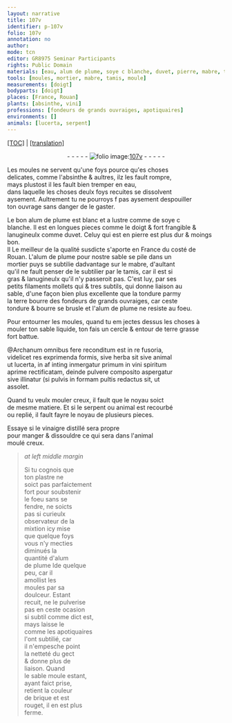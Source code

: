 ```yaml
---
layout: narrative
title: 107v
identifier: p-107v
folio: 107v
annotation: no
author:
mode: tcn
editor: GR8975 Seminar Participants
rights: Public Domain
materials: [eau, alum de plume, soye c blanche, duvet, pierre, mabre, tondure, terre bourre des fondeurs de grands ouvraiges, bourre, terre grasse, vini spiritum, vinaigre distillé, plastre, brique]
tools: [moules, mortier, mabre, tamis, moule]
measurements: [doigt]
bodyparts: [doigt]
places: [France, Rouan]
plants: [absinthe, vini]
professions: [fondeurs de grands ouvraiges, apotiquaires]
environments: []
animals: [lucerta, serpent]
---
```


<p><a href="{{ site.baseurl }}/normalized/">[TOC]</a> | <a href="{{ site.baseurl }}/texts/p-107v_tl/" target="_blank">[translation]</a></p><div class="folio" align="center">- - - - - <a href="http://gallica.bnf.fr/ark:/12148/btv1b10500001g/f220.image" target="_blank"><img src="https://cu-mkp.github.io/2017-workshop-edition/assets/photo-icon.png" alt="folio image: " style="display:inline-block; margin-bottom:-3px;"/>107v</a> - - - - - </div>  
  
Les <span class="tl">moules</span> ne servent qu'une foys pource qu'es choses<br/> delicates, co<span class="exp">mm</span>e l'<span class="pa">absinthe</span> & aultres, ilz les fault rompre,<br/> mays plustost il les fault bien tremper en <span class="m">eau</span>,<br/> dans laquelle les choses deulx foys recuites se dissolvent<br/> aysem<span class="exp">ent</span>. Aultrem<span class="exp">ent</span> tu ne pourroys <span class="del">f</span> pas aysem<span class="exp">ent</span> despouiller<br/> ton ouvrage sans danger de le gaster.
 
 Le bon <span class="m">alum de plume</span> est blanc et a lustre comme de <span class="m">soye <span class="del">c</span><br/> blanche</span>. Il est en longues pieces comme le <span class="ms"><span class="bp">doigt</span></span> & fort frangible &<br/> lanugineulx comme <span class="m">duvet</span>. Celuy qui est en <span class="m">pierre</span> est plus dur & moings bon.<br/> <span class="del">Il</span> Le meilleur de la qualité susdicte s'aporte en <span class="pl">France</span> du costé de<br/> <span class="pl">Rouan</span>. L'<span class="m">alum de plume</span> pour n<span class="exp">ost</span>re sable se pile dans un<br/> <span class="tl">mortier</span> puys se subtilie dadvantage sur le <span class="tl"><span class="m">mabre</span></span>, d'aulta<span class="exp">n</span>t<br/> qu'il ne fault penser de le subtilier par le <span class="tl">tamis</span>, car il est si<br/> gras & lanugineulx qu'il n'y passeroit pas. C'est luy, par ses<br/> petits filaments mollets <span class="del">qui</span> & tres subtils, qui donne liaison au<br/> sable, d'une façon bien plus excellente que la <span class="m">tondure</span> parmy<br/> la <span class="m">terre bourre des <span class="pro">fondeurs de grands ouvraiges</span></span>, car ceste<br/> <span class="m">tondure</span> & <span class="m">bourre</span> se brusle et l'<span class="m">alum de plume</span> <span class="del">ne</span> resiste au foeu.
 
 
Pour entourner les <span class="tl">moules</span>, quand tu <span class="del">em</span> jectes dessus les choses à<br/> mouler ton sable liquide, <span class="del">ton</span> fais un cercle & entour de <span class="m">terre grasse</span><br/> fort battue.
 
@Archanum omnibus fere reconditum est in re fusoria,<br/> v<span class="exp">idelicet</span> res exprimenda formis, sive herba sit sive animal<br/> ut <span class="al">lucerta</span>, <span class="del">in</span> <span class="del">af</span> <span class="del">inting</span> inmergatur primum in <span class="m"><span class="pa">vini</span> spiritum</span><br/> aprime rectificatam, deinde pulvere composito aspergatur<br/> sive illinatur (si pulvis in formam pultis redactus sit, ut<br/> assolet.
 
Quand tu veulx mouler creux, il fault que le noyau soict<br/> de mesme matiere. Et si le <span class="al">serpent</span> ou animal est recourbé<br/> ou replié, il fault fayre le noyau de plusieurs pieces.
 
Essaye si le <span class="m">vinaigre distillé</span> sera propre<br/> pour manger & dissouldre ce qui sera dans l'animal<br/> moulé creux.
 
> *at left middle margin*
> 
> 
>   Si tu cognois que<br/> ton <span class="m">plastre</span> ne<br/> soict pas parfaictem<span class="exp">ent</span><br/> fort pour soubstenir<br/> le foeu sans se<br/> fendre, ne soicts<br/> pas si curieulx<br/> observateur de la<br/> mixtion icy mise<br/> que quelque foys<br/> vous n'y <span class="del">mecties</span><br/> diminués la<br/> quantité d'<span class="m">alum<br/> de plume</span> <span class="del">l</span><span class="add">d</span>e quelque<br/> peu, car il<br/> amollist les<br/> <span class="tl">moules</span> par sa<br/> doulceur. Est<span class="exp">a</span>nt<br/> recuit, ne le pulverise<br/> pas en ceste ocasion<br/> si subtil co<span class="exp">mm</span>e dict est,<br/> mays laisse le<br/> co<span class="exp">mm</span>e les <span class="pro">apotiquaires</span><br/> l'ont subtilié, car<br/> il n'empesche point<br/> la netteté du gect<br/> & donne plus de<br/> liaison. Quand<br/> le <span class="del">sable</span> <span class="tl">moule</span> <span class="del">esta<span class="exp">n</span>t</span>,<br/> ayant faict prise,<br/> retient la couleur<br/> de <span class="m">brique</span> et est<br/> rouget, il en est plus<br/> ferme.
